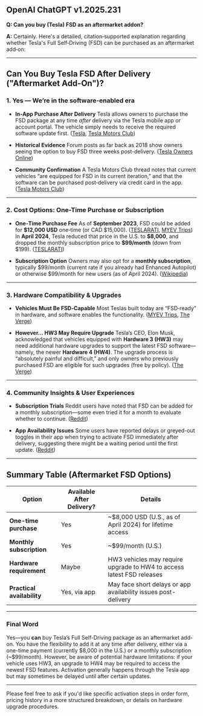 ## OpenAI ChatGPT v1.2025.231 

**Q: Can you buy (Tesla) FSD as an aftermarket addon?**

**A:** Certainly. Here's a detailed, citation‑supported explanation regarding whether Tesla's Full Self‑Driving (FSD) can be purchased as an aftermarket add‑on:

---

## Can You Buy Tesla FSD After Delivery ("Aftermarket Add-On")?

### 1. **Yes — We’re in the software-enabled era**

* **In‑App Purchase After Delivery**
  Tesla allows owners to purchase the FSD package at any time *after* delivery via the Tesla mobile app or account portal. The vehicle simply needs to receive the required software update first.
  ([Tesla][1], [Tesla Motors Club][2])

* **Historical Evidence**
  Forum posts as far back as 2018 show owners seeing the option to buy FSD three weeks post-delivery.
  ([Tesla Owners Online][3])

* **Community Confirmation**
  A Tesla Motors Club thread notes that current vehicles “are equipped for FSD in its current iteration,” and that the software can be purchased post‑delivery via credit card in the app.
  ([Tesla Motors Club][2])

---

### 2. **Cost Options: One-Time Purchase or Subscription**

* **One‑Time Purchase Fee**
  As of **September 2023**, FSD could be added for **\$12,000 USD** one‑time (or CAD \$15,000).
  ([TESLARATI][4], [MYEV Trips][5])
  In **April 2024**, Tesla reduced that price in the U.S. to **\$8,000**, and dropped the monthly subscription price to **\$99/month** (down from \$199).
  ([TESLARATI][4])

* **Subscription Option**
  Owners may also opt for a **monthly subscription**, typically \$99/month (current rate if you already had Enhanced Autopilot) or otherwise \$99/month for new users (as of April 2024).
  ([Wikipedia][6])

---

### 3. **Hardware Compatibility & Upgrades**

* **Vehicles Must Be FSD‑Capable**
  Most Teslas built today are “FSD‑ready” in hardware, and software enables the functionality.
  ([MYEV Trips][5], [The Verge][7])

* **However… HW3 May Require Upgrade**
  Tesla’s CEO, Elon Musk, acknowledged that vehicles equipped with **Hardware 3 (HW3)** may need additional hardware upgrades to support the latest FSD software—namely, the newer **Hardware 4 (HW4)**. The upgrade process is “absolutely painful and difficult,” and only owners who previously purchased FSD are eligible for such upgrades (free by policy).
  ([The Verge][7])

---

### 4. **Community Insights & User Experiences**

* **Subscription Trials**
  Reddit users have noted that FSD can be added for a monthly subscription—some even tried it for a month to evaluate whether to continue.
  ([Reddit][8])

* **App Availability Issues**
  Some users have reported delays or greyed-out toggles in their app when trying to activate FSD immediately after delivery, suggesting there might be a waiting period until the first update.
  ([Reddit][9])

---

## Summary Table (Aftermarket FSD Options)

| Option                     | Available After Delivery? | Details                                                               |
| -------------------------- | ------------------------- | --------------------------------------------------------------------- |
| **One-time purchase**      | Yes                       | \~\$8,000 USD (U.S., as of April 2024) for lifetime access            |
| **Monthly subscription**   | Yes                       | \~\$99/month (U.S.)                                                   |
| **Hardware requirement**   | Maybe                     | HW3 vehicles may require upgrade to HW4 to access latest FSD releases |
| **Practical availability** | Yes, via app              | May face short delays or app availability issues post-delivery        |

---

### Final Word

Yes—you **can** buy Tesla’s Full Self-Driving package as an aftermarket add-on. You have the flexibility to add it at any time after delivery, either via a one-time payment (currently \$8,000 in the U.S.) or a monthly subscription (\~\$99/month). However, be aware of potential hardware limitations: if your vehicle uses HW3, an upgrade to HW4 may be required to access the newest FSD features. Activation generally happens through the Tesla app but may sometimes be delayed until after certain updates.

---

Please feel free to ask if you'd like specific activation steps in order form, pricing history in a more structured breakdown, or details on hardware upgrade procedures.

[1]: https://www.tesla.com/support/full-self-driving-subscriptions?utm_source=chatgpt.com "Full Self-Driving (Supervised) Subscriptions"
[2]: https://teslamotorsclub.com/tmc/threads/adding-fsd-after-delivery.228340/?utm_source=chatgpt.com "Adding FSD after delivery"
[3]: https://www.teslaownersonline.com/threads/experience-adding-full-self-driving-after-delivery.6847/?utm_source=chatgpt.com "(Experience) Adding Full Self Driving after delivery"
[4]: https://www.teslarati.com/tesla-reduces-fsd-enhanced-autopilot/?utm_source=chatgpt.com "Tesla reduces the price of FSD add-on, gets rid ..."
[5]: https://myevtrips.com/is-tesla-fsd-worth-it-3-month-review-3-month-trial/?utm_source=chatgpt.com "Is Tesla FSD Worth it? 5 Takeaways From My 3-Month Trial"
[6]: https://en.wikipedia.org/wiki/Tesla_Autopilot?utm_source=chatgpt.com "Tesla Autopilot"
[7]: https://www.theverge.com/news/603201/tesla-admits-hw3-computer-defect-replacements?utm_source=chatgpt.com "Elon Musk admits Teslas will need new hardware for FSD"
[8]: https://www.reddit.com/r/TeslaModelY/comments/15h492o/can_i_just_upgrade_to_enhanced_autopilot_or_self/?utm_source=chatgpt.com "Can I just upgrade to Enhanced Autopilot or Self Driving ..."
[9]: https://www.reddit.com/r/TeslaLounge/comments/125bkpl/fsd_purchase_after_delivery/?utm_source=chatgpt.com "FSD purchase after delivery : r/TeslaLounge"

